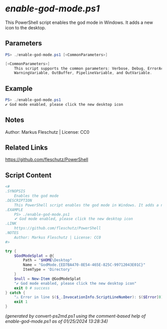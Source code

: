 *enable-god-mode.ps1*
================

This PowerShell script enables the god mode in Windows. It adds a new icon to the desktop.

Parameters
----------
```powershell
PS> ./enable-god-mode.ps1 [<CommonParameters>]

[<CommonParameters>]
    This script supports the common parameters: Verbose, Debug, ErrorAction, ErrorVariable, WarningAction, 
    WarningVariable, OutBuffer, PipelineVariable, and OutVariable.
```

Example
-------
```powershell
PS> ./enable-god-mode.ps1
✔ God mode enabled, please click the new desktop icon

```

Notes
-----
Author: Markus Fleschutz | License: CC0

Related Links
-------------
https://github.com/fleschutz/PowerShell

Script Content
--------------
```powershell
<#
.SYNOPSIS
	Enables the god mode
.DESCRIPTION
	This PowerShell script enables the god mode in Windows. It adds a new icon to the desktop.
.EXAMPLE
	PS> ./enable-god-mode.ps1
	✔ God mode enabled, please click the new desktop icon
.LINK
	https://github.com/fleschutz/PowerShell
.NOTES
	Author: Markus Fleschutz | License: CC0
#>

try {
	$GodModeSplat = @{
		Path = "$HOME\Desktop"
		Name = "GodMode.{ED7BA470-8E54-465E-825C-99712043E01C}"
		ItemType = 'Directory'
	}
	$null = New-Item @GodModeSplat
	"✔️ God mode enabled, please click the new desktop icon"
	exit 0 # success
} catch {
	"⚠️ Error in line $($_.InvocationInfo.ScriptLineNumber): $($Error[0])"
	exit 1
}
```

*(generated by convert-ps2md.ps1 using the comment-based help of enable-god-mode.ps1 as of 01/25/2024 13:28:34)*
